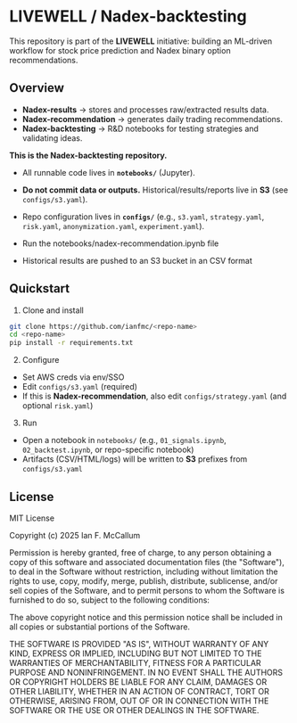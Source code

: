 # LIVEWELL / Nadex-backtesting

This repository is part of the **LIVEWELL** initiative: building an ML-driven workflow for stock price prediction and Nadex binary option recommendations.

## Overview
- **Nadex-results** → stores and processes raw/extracted results data.
- **Nadex-recommendation** → generates daily trading recommendations.
- **Nadex-backtesting** → R&D notebooks for testing strategies and validating ideas.

**This is the Nadex-backtesting repository.**

- All runnable code lives in **`notebooks/`** (Jupyter).
- **Do not commit data or outputs.** Historical/results/reports live in **S3** (see `configs/s3.yaml`).
- Repo configuration lives in **`configs/`** (e.g., `s3.yaml`, `strategy.yaml`, `risk.yaml`, `anonymization.yaml`, `experiment.yaml`).

- Run the notebooks/nadex-recommendation.ipynb file
- Historical results are pushed to an S3 bucket in an CSV format

## Quickstart
1) Clone and install
```bash
git clone https://github.com/ianfmc/<repo-name>
cd <repo-name>
pip install -r requirements.txt
```

2. Configure

- Set AWS creds via env/SSO
- Edit `configs/s3.yaml` (required)
- If this is **Nadex-recommendation**, also edit `configs/strategy.yaml` (and optional `risk.yaml`)

3. Run

- Open a notebook in `notebooks/` (e.g., `01_signals.ipynb`, `02_backtest.ipynb`, or repo-specific notebook)
- Artifacts (CSV/HTML/logs) will be written to **S3** prefixes from `configs/s3.yaml`

## License

MIT License

Copyright (c) 2025 Ian F. McCallum

Permission is hereby granted, free of charge, to any person obtaining a copy
of this software and associated documentation files (the "Software"), to deal
in the Software without restriction, including without limitation the rights
to use, copy, modify, merge, publish, distribute, sublicense, and/or sell
copies of the Software, and to permit persons to whom the Software is
furnished to do so, subject to the following conditions:

The above copyright notice and this permission notice shall be included in
all copies or substantial portions of the Software.

THE SOFTWARE IS PROVIDED "AS IS", WITHOUT WARRANTY OF ANY KIND, EXPRESS OR
IMPLIED, INCLUDING BUT NOT LIMITED TO THE WARRANTIES OF MERCHANTABILITY,
FITNESS FOR A PARTICULAR PURPOSE AND NONINFRINGEMENT. IN NO EVENT SHALL THE
AUTHORS OR COPYRIGHT HOLDERS BE LIABLE FOR ANY CLAIM, DAMAGES OR OTHER
LIABILITY, WHETHER IN AN ACTION OF CONTRACT, TORT OR OTHERWISE, ARISING FROM,
OUT OF OR IN CONNECTION WITH THE SOFTWARE OR THE USE OR OTHER DEALINGS IN
THE SOFTWARE.


